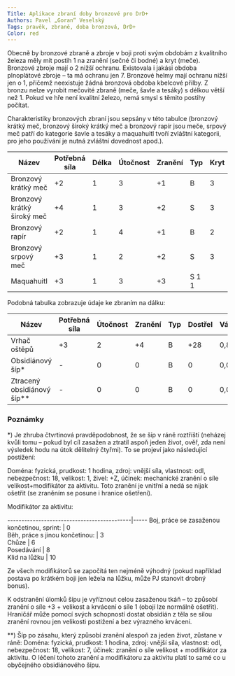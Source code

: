 ```yaml
---
Title: Aplikace zbraní doby bronzové pro DrD+
Authors: Pavel „Goran“ Veselský 
Tags: pravěk, zbraně, doba bronzová, DrD+
Color: red
---
```


Obecně by bronzové zbraně a zbroje v boji proti svým obdobám z kvalitního železa měly mít postih ­1 na zranění (sečné či bodné) a kryt (meče). Bronzové 
zbroje mají o 2 nižší ochranu. Existovala i jakási obdoba plnoplátové zbroje – ta má ochranu jen 7. Bronzové helmy mají ochranu nižší jen o 1, přičemž neexistuje žádná bronzová obdoba kbelcové přilby. Z bronzu nelze vyrobit mečovité zbraně (meče, šavle a tesáky) s délkou větší než 1. Pokud ve hře není kvalitní železo, nemá smysl s těmito postihy počítat. 

Charakteristiky bronzových zbraní jsou sepsány v této tabulce (bronzový krátký meč, bronzový široký krátký meč a bronzový rapír jsou meče, srpový meč patří do kategorie šavle a tesáky a maquahuitl tvoří zvláštní kategorii, pro jeho používání je nutná zvláštní dovednost apod.). 

Název                      | Potřebná síla | Délka | Útočnost | Zranění | Typ | Kryt | Váha
---------------------------|---------------|-------|----------|---------|-----|------|-----  
Bronzový krátký meč        | +2            | 1     | 3        | +1      | B   | 3    | 1,3  
Bronzový krátký široký meč | +4            | 1     | 3        | +2      | S   | 3    | 1,5  
Bronzový rapír             | +2            | 1     | 4        | +1      | B   | 2    | 1,4  
Bronzový srpový meč        | +3            | 1     | 2        | +2      | S   | 3    | 1,3  
Maquahuitl                 | +3            | 1     | 3        | +3      | S   1 1    |

Podobná tabulka zobrazuje údaje ke zbraním na dálku: 

Název                      | Potřebná síla | Útočnost | Zranění | Typ | Dostřel | Váha
---------------------------|---------------|----------|---------|-----|---------|------  
Vrhač oštěpů               | +3            |  2       |  +4     | B   |  +28    | 0,8  
Obsidiánový šíp*  ­         | -             |  0       |  0      | B   |  0      | 0,05  
Ztracený obsidiánový šíp** | -             |  0       | 0       | B   |  0      | 0,05  

### Poznámky
*) Je zhruba čtvrtinová pravděpodobnost, že se šíp v ráně roztříští (neházej kvůli tomu – pokud byl cíl zasažen a ztratil aspoň jeden život, ověř, zda není výsledek hodu na útok dělitelný čtyřmi). To se projeví jako následující postižení: 

Doména: fyzická, prudkost: 1 hodina, zdroj: vnější síla, vlastnost: odl, nebezpečnost: 18, velikost: 1, živel: +Z, účinek: mechanické zranění o síle velikost+modifikátor za aktivitu. Toto zranění je vnitřní a nedá se nijak ošetřit (se zraněním se posune i hranice 
ošetření). 

Modifikátor za aktivitu:
  
--------------------------------------------|-----
Boj, práce se zasaženou končetinou, sprint: | 0  
Běh, práce s jinou končetinou:              | ­3  
Chůze                                       | 6  
Posedávání                                  | ­8  
Klid na lůžku                               | ­10  

Ze všech modifikátorů se započítá ten nejméně výhodný (pokud například postava po krátkém boji jen ležela na lůžku, může PJ stanovit drobný bonus). 

K odstranění úlomků šípu je vyříznout celou zasaženou tkáň – to způsobí zranění o síle +3 + velikost a krvácení o síle 1 (obojí lze normálně ošetřit). Hraničář může pomocí svých schopností dostat obsidián z těla se silou zranění rovnou jen velikosti postižení a bez výrazného krvácení. 

**) Šíp po zásahu, který způsobí zranění alespoň za jeden život, zůstane v ráně: 
Doména: fyzická, prudkost: 1 hodina, zdroj: vnější síla, vlastnost: odl, nebezpečnost: 18, velikost: 7, účinek: zranění o síle velikost + modifikátor za aktivitu. O léčení tohoto zranění a modifikátoru za aktivitu platí to samé co u obyčejného obsidiánového šípu. 